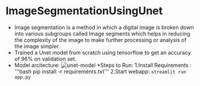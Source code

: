 # ImageSegmentationUsingUnet
* Image segmentation is a method in which a digital image is broken down into various subgroups called Image segments which helps in reducing the complexity of the image to make further processing or analysis of the image simpler.
* Trained a Unet model from scratch using tensorflow to get an accuracy of 96% on validation set.
* Model arcitecture:
![unet-model]("https://github.com/suniladityajatni/ImageSegmentationUsingUnet/blob/master/unet.png")
*Steps to Run:
  1.Install Requirements : '''bash pip install -r requirements.txt'''
  2.Start webapp: `streamlit run app.py`
